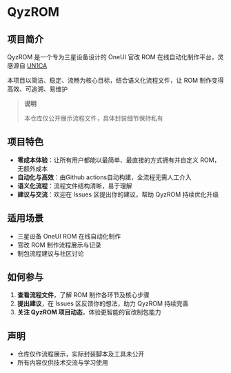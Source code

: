 # QyzROM

## 项目简介

QyzROM 是一个专为三星设备设计的 OneUI 官改 ROM 在线自动化制作平台，灵感源自 [UN1CA](https://github.com/salvogiangri/UN1CA)

本项目以简洁、稳定、流畅为核心目标，结合语义化流程文件，让 ROM 制作变得高效、可追溯、易维护

> **说明** 
>
> 本仓库仅公开展示流程文件，具体封装细节保持私有

## 项目特色

- **零成本体验**：让所有用户都能以最简单、最直接的方式拥有并自定义 ROM，无额外成本
- **自动化与高效**：由Github actions自动构建，全流程无需人工介入
- **语义化流程**：流程文件结构清晰，易于理解
- **建议与交流**：欢迎在 Issues 区提出你的建议，帮助 QyzROM 持续优化升级

## 适用场景

- 三星设备 OneUI ROM 在线自动化制作
- 官改 ROM 制作流程展示与记录
- 制包流程建议与社区讨论

## 如何参与

1. **查看流程文件**，了解 ROM 制作各环节及核心步骤
2. **提出建议**，在 Issues 区反馈你的想法，助力 QyzROM 持续完善
3. **关注 QyzROM 项目动态**，体验更智能的官改制包能力

## 声明

- 仓库仅作流程展示，实际封装脚本及工具未公开
- 所有内容仅供技术交流与学习使用
